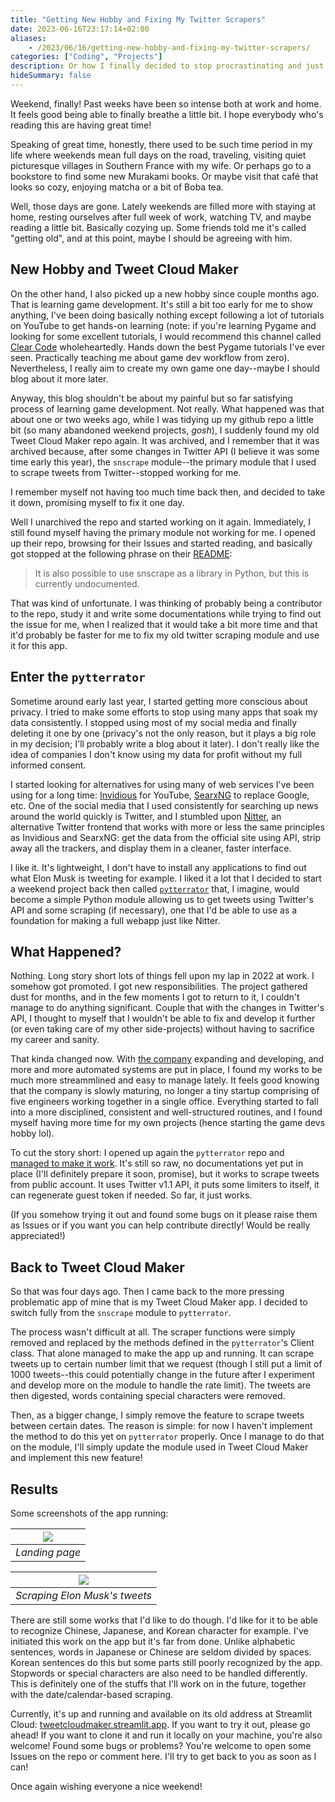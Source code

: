 ```yaml
---
title: "Getting New Hobby and Fixing My Twitter Scrapers"
date: 2023-06-16T23:17:14+02:00
aliases:
    - /2023/06/16/getting-new-hobby-and-fixing-my-twitter-scrapers/
categories: ["Coding", "Projects"]
description: Or how I finally decided to stop procrastinating and just simply fix my own old Python module to scrape tweets and generating wordcloud from it.
hideSummary: false
---
```


Weekend, finally! Past weeks have been so intense both at work and home. It feels good being able to finally breathe a little bit. I hope everybody who's reading this are having great time!

Speaking of great time, honestly, there used to be such time period in my life where weekends mean full days on the road, traveling, visiting quiet picturesque villages in Southern France with my wife. Or perhaps go to a bookstore to find some new Murakami books. Or maybe visit that café that looks so cozy, enjoying matcha or a bit of Boba tea.

Well, those days are gone. Lately weekends are filled more with staying at home, resting ourselves after full week of work, watching TV, and maybe reading a little bit. Basically cozying up. Some friends told me it's called "getting old", and at this point, maybe I should be agreeing with him.

## New Hobby and Tweet Cloud Maker

On the other hand, I also picked up a new hobby since couple months ago. That is learning game development. It's still a bit too early for me to show anything, I've been doing basically nothing except following a lot of tutorials on YouTube to get hands-on learning (note: if you're learning Pygame and looking for some excellent tutorials, I would recommend this channel called [Clear Code](https://www.youtube.com/@ClearCode) wholeheartedly. Hands down the best Pygame tutorials I've ever seen. Practically teaching me about game dev workflow from zero). Nevertheless, I really aim to create my own game one day--maybe I should blog about it more later.

Anyway, this blog shouldn't be about my painful but so far satisfying process of learning game development. Not really. What happened was that about one or two weeks ago, while I was tidying up my github repo a little bit (so many abandoned weekend projects, *gosh*), I suddenly found my old Tweet Cloud Maker repo again. It was archived, and I remember that it was archived because, after some changes in Twitter API (I believe it was some time early this year), the `snscrape` module--the primary module that I used to scrape tweets from Twitter--stopped working for me. 

I remember myself not having too much time back then, and decided to take it down, promising myself to fix it one day.

Well I unarchived the repo and started working on it again. Immediately, I still found myself having the primary module not working for me. I opened up their repo, browsing for their Issues and started reading, and basically got stopped at the following phrase on their [README](https://github.com/JustAnotherArchivist/snscrape/blob/master/README.md):

> It is also possible to use snscrape as a library in Python, but this is currently undocumented.

That was kind of unfortunate. I was thinking of probably being a contributor to the repo, study it and write some documentations while trying to find out the issue for me, when I realized that it would take a bit more time and that it'd probably be faster for me to fix my old twitter scraping module and use it for this app.

## Enter the `pytterrator`

Sometime around early last year, I started getting more conscious about privacy. I tried to make some efforts to stop using many apps that soak my data consistently. I stopped using most of my social media and finally deleting it one by one (privacy's not the only reason, but it plays a big role in my decision; I'll probably write a blog about it later). I don't really like the idea of companies I don't know using my data for profit without my full informed consent. 

I started looking for alternatives for using many of web services I've been using for a long time: [Invidious](https://invidious.io/) for YouTube, [SearxNG](https://docs.searxng.org/) to replace Google, etc. One of the social media that I used consistently for searching up news around the world quickly is Twitter, and I stumbled upon [Nitter](https://github.com/zedeus/nitter), an alternative Twitter frontend that works with more or less the same principles as Invidious and SearxNG: get the data from the official site using API, strip away all the trackers, and display them in a cleaner, faster interface. 

I like it. It's lightweight, I don't have to install any applications to find out what Elon Musk is tweeting for example. I liked it a lot that I decided to start a weekend project back then called [`pytterrator`](https://github.com/ahmad-alkadri/pytterrator) that, I imagine, would become a simple Python module allowing us to get tweets using Twitter's API and some scraping (if necessary), one that I'd be able to use as a foundation for making a full webapp just like Nitter.

## What Happened?

Nothing. Long story short lots of things fell upon my lap in 2022 at work. I somehow got promoted. I got new responsibilities. The project gathered dust for months, and in the few moments I got to return to it, I couldn't manage to do anything significant. Couple that with the changes in Twitter's API, I thought to myself that I wouldn't be able to fix and develop it further (or even taking care of my other side-projects) without having to sacrifice my career and sanity.

That kinda changed now. With [the company](https://www.lekolabs.com/news) expanding and developing, and more and more automated systems are put in place, I found my works to be much more streammlined and easy to manage lately. It feels good knowing that the company is slowly maturing, no longer a tiny startup comprising of five engineers working together in a single office. Everything started to fall into a more disciplined, consistent and well-structured routines, and I found myself having more time for my own projects (hence starting the game devs hobby lol).

To cut the story short: I opened up again the `pytterrator` repo and [managed to make it work](https://github.com/ahmad-alkadri/pytterrator/pull/4). It's still so raw, no documentations yet put in place (I'll definitely prepare it soon, promise), but it works to scrape tweets from public account. It uses Twitter v1.1 API, it puts some limiters to itself, it can regenerate guest token if needed. So far, it just works.

(If you somehow trying it out and found some bugs on it please raise them as Issues or if you want you can help contribute directly! Would be really appreciated!)

## Back to Tweet Cloud Maker

So that was four days ago. Then I came back to the more pressing problematic app of mine that is my Tweet Cloud Maker app. I decided to switch fully from the `snscrape` module to `pytterrator`. 

The process wasn't difficult at all. The scraper functions were simply removed and replaced by the methods defined in the `pytterrator`'s Client class. That alone managed to make the app up and running. It can scrape tweets up to certain number limit that we request (though I still put a limit of 1000 tweets--this could potentially change in the future after I experiment and develop more on the module to handle the rate limit). The tweets are then digested, words containing special characters were removed. 

Then, as a bigger change, I simply remove the feature to scrape tweets between certain dates. The reason is simple: for now I haven't implement the method to do this yet on `pytterrator` properly. Once I manage to do that on the module, I'll simply update the module used in Tweet Cloud Maker and implement this new feature!

## Results

Some screenshots of the app running:

| ![](/assets/img/fixing-twitter-scrapers/ss_1.png) |
| --- |
| *Landing page* |

| ![](/assets/img/fixing-twitter-scrapers/ss_2.png) |
| --- |
| *Scraping Elon Musk's tweets* |

There are still some works that I'd like to do though. I'd like for it to be able to recognize Chinese, Japanese, and Korean character for example. I've initiated this work on the app but it's far from done. Unlike alphabetic sentences, words in Japanese or Chinese are seldom divided by spaces. Korean sentences do this but some parts still poorly recognized by the app. Stopwords or special characters are also need to be handled differently. This is definitely one of the stuffs that I'll work on in the future, together with the date/calendar-based scraping.

Currently, it's up and running and available on its old address at Streamlit Cloud: [tweetcloudmaker.streamlit.app](https://tweetcloudmaker.streamlit.app). If you want to try it out, please go ahead! If you want to clone it and run it locally on your machine, you're also welcome! Found some bugs or problems? You're welcome to open some Issues on the repo or comment here. I'll try to get back to you as soon as I can!

Once again wishing everyone a nice weekend!